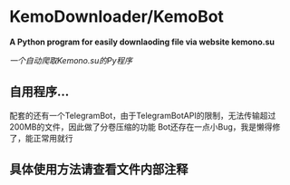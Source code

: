 # KemoDownloader/KemoBot
**A Python program for easily downlaoding file via website kemono.su**

*一个自动爬取Kemono.su的Py程序*
## 自用程序...
配套的还有一个TelegramBot，由于TelegramBotAPI的限制，无法传输超过200MB的文件，因此做了分卷压缩的功能
Bot还存在一点小Bug，我是懒得修了，能正常用就行
## 具体使用方法请查看文件内部注释

